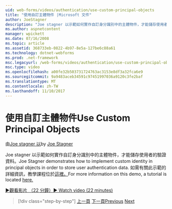```yaml
---
uid: web-forms/videos/authentication/use-custom-principal-objects
title: "使用自訂主體物件 |Microsoft 文件"
author: JoeStagner
description: "Joe stagner 以示範如何實作自訂身分識別中的主體物件，才能儲存使用者的驗證資料。 如需有關此示範中，..."
ms.author: aspnetcontent
manager: wpickett
ms.date: 07/16/2008
ms.topic: article
ms.assetid: 368733eb-0822-4b97-8e5a-127be6c88a61
ms.technology: dotnet-webforms
ms.prod: .net-framework
msc.legacyurl: /web-forms/videos/authentication/use-custom-principal-objects
msc.type: video
ms.openlocfilehash: a00fe32b503731724763ac3153e8df3a32fca6e9
ms.sourcegitcommit: 9a9483aceb34591c97451997036a9120c3fe2baf
ms.translationtype: MT
ms.contentlocale: zh-TW
ms.lasthandoff: 11/10/2017
---
```

<a name="use-custom-principal-objects"></a><span data-ttu-id="bc36f-104">使用自訂主體物件</span><span class="sxs-lookup"><span data-stu-id="bc36f-104">Use Custom Principal Objects</span></span>
====================
<span data-ttu-id="bc36f-105">由[Joe stagner 以](https://github.com/JoeStagner)</span><span class="sxs-lookup"><span data-stu-id="bc36f-105">by [Joe Stagner](https://github.com/JoeStagner)</span></span>

<span data-ttu-id="bc36f-106">Joe stagner 以示範如何實作自訂身分識別中的主體物件，才能儲存使用者的驗證資料。</span><span class="sxs-lookup"><span data-stu-id="bc36f-106">Joe Stagner demonstrates how to implement custom identity in principal objects in order to store user authentication data.</span></span> <span data-ttu-id="bc36f-107">如需有關此示範的詳細資訊，教學課程位於[這裡。](../../overview/older-versions-security/introduction/forms-authentication-configuration-and-advanced-topics-vb.md)</span><span class="sxs-lookup"><span data-stu-id="bc36f-107">For more information on this demo, a tutorial is located [here.](../../overview/older-versions-security/introduction/forms-authentication-configuration-and-advanced-topics-vb.md)</span></span>

[<span data-ttu-id="bc36f-108">&#9654;觀看影片 （22 分鐘）</span><span class="sxs-lookup"><span data-stu-id="bc36f-108">&#9654; Watch video (22 minutes)</span></span>](https://channel9.msdn.com/Blogs/ASP-NET-Site-Videos/use-custom-principal-objects)

>[!div class="step-by-step"]
<span data-ttu-id="bc36f-109">[上一頁](add-custom-data-to-the-authentication-method.md)
[下一頁](understanding-aspnet-memberships.md)</span><span class="sxs-lookup"><span data-stu-id="bc36f-109">[Previous](add-custom-data-to-the-authentication-method.md)
[Next](understanding-aspnet-memberships.md)</span></span>
